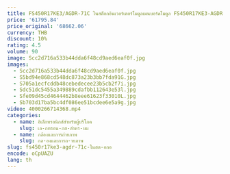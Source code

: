 ```yaml
---
title: FS450R17KE3/AGDR-71C ในสต็อกอินเวอร์เตอร์โมดูลเมนบอร์ดโมดูล FS450R17KE3-AGDR-71C FS450R17KE3 AGDR-71C ชุด
price: '61795.84'
price_original: '68662.06'
currency: THB
discount: 10%
rating: 4.5
volume: 90
image: Scc2d716a533b44dda6f48cd9aed6eaf0f.jpg
images:
  - Scc2d716a533b44dda6f48cd9aed6eaf0f.jpg
  - S5bd94e868cd548dc873a23b3bb7fda91G.jpg
  - S705a1ecfcddb48cebedecee23b5cb2f7i.jpg
  - Sdc51dc5455a349889cdafbb112643e53l.jpg
  - Sfe09d45cd4644462b8eee61623f33010L.jpg
  - Sb703d17ba5bc4df086ee51bcdee6e5a9g.jpg
video: 4000266714368.mp4
categories:
  - name: อิเล็กทรอนิกส์สำหรับผู้บริโภค
    slug: เล-กทรอน-กส-สำหร-บผ
  - name: กล้องและการถ่ายภาพ
    slug: กล-องและการถ-ายภาพ
slug: fs450r17ke3-agdr-71c-ในสต-อกอ
encode: oCpUAZU
lang: th
---
```

  